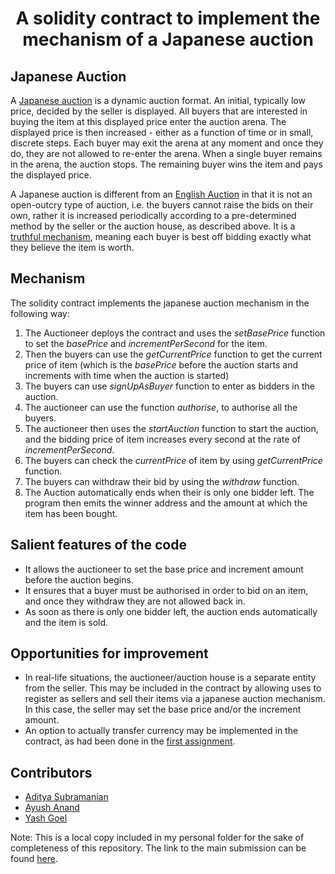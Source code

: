 # <p align = "center"> A solidity contract to implement the mechanism of a Japanese auction </p>

## Japanese Auction

A [Japanese auction](https://en.wikipedia.org/wiki/Japanese_auction) is a dynamic auction format. An initial, typically low price, decided by the seller is displayed. All buyers that are interested in buying the item at this displayed price enter the auction arena. The displayed price is then increased - either as a function of time or in small, discrete steps. Each buyer may exit the arena at any moment and once they do, they are not allowed to re-enter the arena. When a single buyer remains in the arena, the auction stops. The remaining buyer wins the item and pays the displayed price.

A Japanese auction is different from an [English Auction](https://en.wikipedia.org/wiki/English_auction) in that it is not an open-outcry type of auction, i.e. the buyers cannot raise the bids on their own, rather it is increased periodically according to a pre-determined method by the seller or the auction house, as described above. It is a [truthful mechanism](https://en.wikipedia.org/wiki/Strategyproofness), meaning each buyer is best off bidding exactly what they believe the item is worth.

## Mechanism

The solidity contract implements the japanese auction mechanism in the following way:
1. The Auctioneer deploys the contract and uses the <i>setBasePrice</i> function to set the <i>basePrice</i> and <i>incrementPerSecond</i> for the item.
2. Then the buyers can use the <i>getCurrentPrice</i> function to get the current price of item (which is the <i>basePrice</i> before the auction starts and increments with time when the auction is started)
3. The buyers can use <i>signUpAsBuyer</i> function to enter as bidders in the auction.
4. The auctioneer can use the function <i>authorise</i>, to authorise all the buyers.
5. The auctioneer then uses the <i>startAuction</i> function to start the auction, and the bidding price of item increases every second at the rate of <i>incrementPerSecond</i>.
6. The buyers can check the <i>currentPrice</i> of item by using <i>getCurrentPrice</i> function.
7. The buyers can withdraw their bid by using the <i>withdraw</i> function.
8. The Auction automatically ends when their is only one bidder left. The program then emits the winner address and the amount at which the item has been bought.

## Salient features of the code

- It allows the auctioneer to set the base price and increment amount before the auction begins.
- It ensures that a buyer must be authorised in order to bid on an item, and once they withdraw they are not allowed back in.
- As soon as there is only one bidder left, the auction ends automatically and the item is sold.

## Opportunities for improvement

- In real-life situations, the auctioneer/auction house is a separate entity from the seller. This may be included in the contract by allowing uses to register as sellers and sell their items via a japanese auction mechanism. In this case, the seller may set the base price and/or the increment amount.
- An option to actually transfer currency may be implemented in the contract, as had been done in the [first assignment](https://github.com/yushananda/Game-of-Blocks/tree/main/Assignment2).

## Contributors
 
- [Aditya Subramanian](https://github.com/pingy711)
- [Ayush Anand](https://github.com/yushananda)
- [Yash Goel](https://github.com/yashgoel72)

Note: This is a local copy included in my personal folder for the sake of completeness of this repository. The link to the main submission can be found [here](https://github.com/pclubiitk/smart-contract-hub/tree/main/Auctions/Japanese%20Auction).
